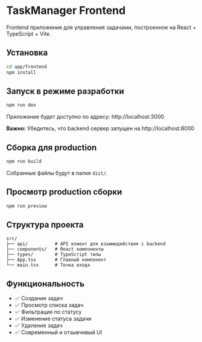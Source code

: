 # TaskManager Frontend

Frontend приложение для управления задачами, построенное на React + TypeScript + Vite.

## Установка

```bash
cd app/frontend
npm install
```

## Запуск в режиме разработки

```bash
npm run dev
```

Приложение будет доступно по адресу: http://localhost:3000

**Важно:** Убедитесь, что backend сервер запущен на http://localhost:8000

## Сборка для production

```bash
npm run build
```

Собранные файлы будут в папке `dist/`.

## Просмотр production сборки

```bash
npm run preview
```

## Структура проекта

```
src/
├── api/          # API клиент для взаимодействия с backend
├── components/   # React компоненты
├── types/        # TypeScript типы
├── App.tsx       # Главный компонент
└── main.tsx      # Точка входа
```

## Функциональность

- ✅ Создание задач
- ✅ Просмотр списка задач
- ✅ Фильтрация по статусу
- ✅ Изменение статуса задачи
- ✅ Удаление задач
- ✅ Современный и отзывчивый UI

